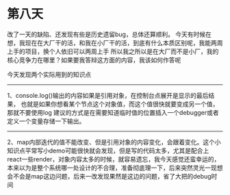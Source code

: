 # 第八天

改了一天的缺陷、还发现有些是历史遗留bug，总体还算顺利。
今天有时候在想，我现在在大厂干的活，和我在小厂干的活，到底有什么本质区别呢，我能两周上手的项目，换个人依旧可以两周上手
所以我之所以是在大厂而不是小厂，我的核心竞争力在哪里？如果要我答辩这方面的内容，我该如何作答呢

今天发现两个实际用到的知识点

---
1、console.log()输出的内容如果是引用对象，在控制台点展开是显示的最后结果，
也就是如果你想看某个节点这个对象值，而这个值很快就要变成另一个值，那就不要使用log
建议的方式是在需要知道临时值的位置插入一个debugger或者定义一个变量存储一下输出。  

---
2、map内部迭代的值不能改变、但是引用对象的内容变化，会跟着变化。这个小知识点平常写小demo可能很快就会发现，但是写的代码太多，尤其是配合上react一些render，对象内容太多的时候，就容易遗忘，我今天感觉还蛮幸运的，本来以为是整个系统哪一处设计的不合理，准备彻底理一下，后来突然灵光一现想会不会是map这边问题，后来一改发现果然是这边的问题，省了大把的debug时间